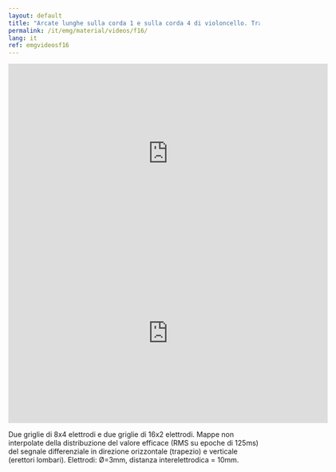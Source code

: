 ```yaml
---
layout: default
title: "Arcate lunghe sulla corda 1 e sulla corda 4 di violoncello. Trapezio superiore, medio e inferiore destro;  erector spinae lombare destro e sinistro."
permalink: /it/emg/material/videos/f16/
lang: it
ref: emgvideosf16
---
```


<iframe width="640" height="360" src="https://www.youtube.com/embed/EFKcgPKChQI?rel=0&amp;showinfo=0" frameborder="0" gesture="media" allow="encrypted-media" allowfullscreen></iframe>

<iframe width="640" height="360" src="https://www.youtube.com/embed/5Y16T35jRKg?rel=0&amp;showinfo=0" frameborder="0" gesture="media" allow="encrypted-media" allowfullscreen></iframe>

Due griglie di 8x4 elettrodi e due griglie di 16x2  elettrodi.  Mappe non interpolate della distribuzione del valore efficace (RMS su epoche di 125ms) del segnale differenziale in direzione orizzontale (trapezio) e verticale (erettori lombari). Elettrodi: Ø=3mm, distanza interelettrodica = 10mm.